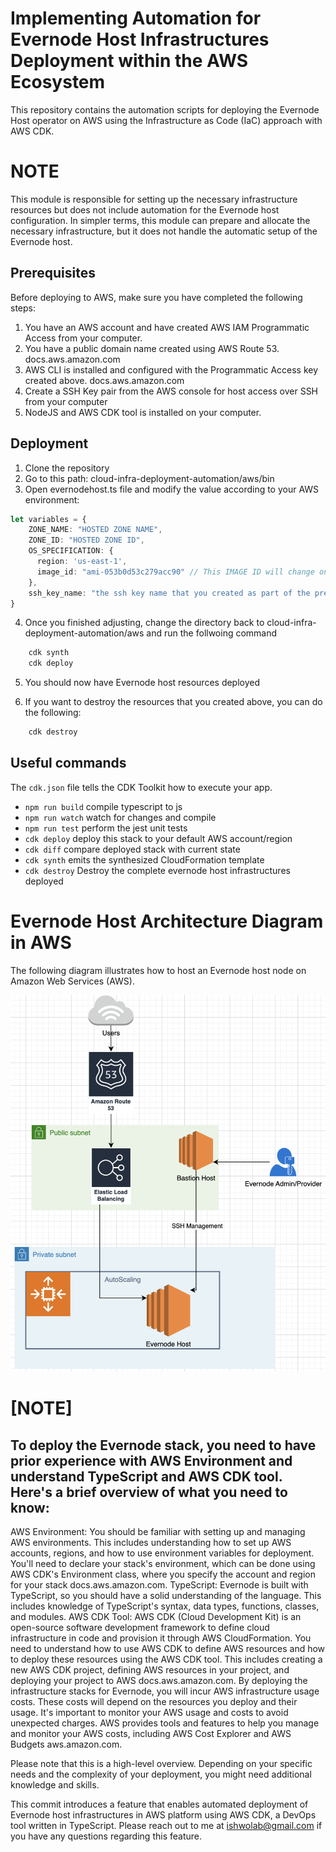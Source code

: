 # Implementing Automation for Evernode Host Infrastructures Deployment within the AWS Ecosystem
This repository contains the automation scripts for deploying the Evernode Host operator on AWS using the Infrastructure as Code (IaC) approach with AWS CDK.

# NOTE  
This module is responsible for setting up the necessary infrastructure resources but does not include automation for the Evernode host configuration. In simpler terms, this module can prepare and allocate the necessary infrastructure, but it does not handle the automatic setup of the Evernode host.



## Prerequisites
Before deploying to AWS, make sure you have completed the following steps:

1. You have an AWS account and have created AWS IAM Programmatic Access from your computer.
2. You have a public domain name created using AWS Route 53. docs.aws.amazon.com
3. AWS CLI is installed and configured with the Programmatic Access key created above. docs.aws.amazon.com  
4. Create a SSH Key pair from the AWS console for host access over SSH from your computer
4. NodeJS and AWS CDK tool is installed on your computer.

## Deployment 

1. Clone the repository 
2. Go to this path: cloud-infra-deployment-automation/aws/bin
3. Open evernodehost.ts file and modify the value according to your AWS environment: 
```typescript 
let variables = {
    ZONE_NAME: "HOSTED ZONE NAME", 
    ZONE_ID: "HOSTED ZONE ID", 
    OS_SPECIFICATION: {
      region: 'us-east-1', 
      image_id: "ami-053b0d53c279acc90" // This IMAGE ID will change on the AWS region that you're deploying from
    }, 
    ssh_key_name: "the ssh key name that you created as part of the pre-requisite steps"
}
```

4. Once you finished adjusting, change the directory back to cloud-infra-deployment-automation/aws and run the follwoing command
```bash 
    cdk synth
    cdk deploy 

```
5. You should now have Evernode host resources deployed 

6. If you want to destroy the resources that you created above, you can do the following: 
```bash 
    cdk destroy
```

## Useful commands
The `cdk.json` file tells the CDK Toolkit how to execute your app.
* `npm run build`   compile typescript to js
* `npm run watch`   watch for changes and compile
* `npm run test`    perform the jest unit tests
* `cdk deploy`      deploy this stack to your default AWS account/region
* `cdk diff`        compare deployed stack with current state
* `cdk synth`       emits the synthesized CloudFormation template
* `cdk destroy`     Destroy the complete evernode host infrastructures deployed 




# Evernode Host Architecture Diagram in AWS
The following diagram illustrates how to host an Evernode host node on Amazon Web Services (AWS).

![Alt Text](./architecture/aws-host.png)




# [NOTE] 

## To deploy the Evernode stack, you need to have prior experience with AWS Environment and understand TypeScript and AWS CDK tool. Here's a brief overview of what you need to know:

AWS Environment: You should be familiar with setting up and managing AWS environments. This includes understanding how to set up AWS accounts, regions, and how to use environment variables for deployment. You'll need to declare your stack's environment, which can be done using AWS CDK's Environment class, where you specify the account and region for your stack docs.aws.amazon.com.
TypeScript: Evernode is built with TypeScript, so you should have a solid understanding of the language. This includes knowledge of TypeScript's syntax, data types, functions, classes, and modules.
AWS CDK Tool: AWS CDK (Cloud Development Kit) is an open-source software development framework to define cloud infrastructure in code and provision it through AWS CloudFormation. You need to understand how to use AWS CDK to define AWS resources and how to deploy these resources using the AWS CDK tool. This includes creating a new AWS CDK project, defining AWS resources in your project, and deploying your project to AWS docs.aws.amazon.com.
By deploying the infrastructure stacks for Evernode, you will incur AWS infrastructure usage costs. These costs will depend on the resources you deploy and their usage. It's important to monitor your AWS usage and costs to avoid unexpected charges. AWS provides tools and features to help you manage and monitor your AWS costs, including AWS Cost Explorer and AWS Budgets aws.amazon.com.

Please note that this is a high-level overview. Depending on your specific needs and the complexity of your deployment, you might need additional knowledge and skills.



This commit introduces a feature that enables automated deployment of Evernode host infrastructures in AWS platform using AWS CDK, a DevOps tool written in TypeScript. Please reach out to me at ishwolab@gmail.com if you have any questions regarding this feature.